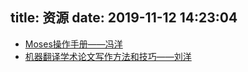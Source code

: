 title: 资源
date: 2019-11-12 14:23:04
---
* [Moses操作手册——冯洋](http://cslt.riit.tsinghua.edu.cn/mediawiki/images/9/92/Moses%E6%93%8D%E4%BD%9C%E6%89%8B%E5%86%8C--%E5%86%AF%E6%B4%8B.pdf)
* [机器翻译学术论⽂写作⽅法和技巧——刘洋](http://nlp.csai.tsinghua.edu.cn/~ly/talks/cwmt14_tut.pdf)